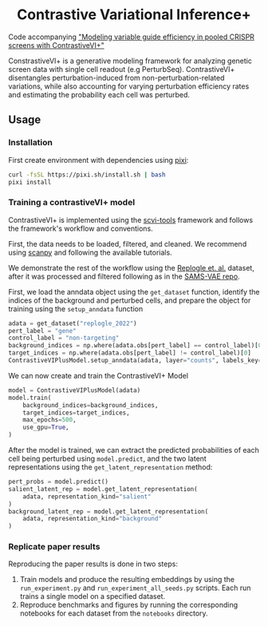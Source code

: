 <div style="text-align: center">
<h1>Contrastive Variational Inference+</h1>
</div>

Code accompanying ["Modeling variable guide efficiency in pooled CRISPR screens with ContrastiveVI+"](https://doi.org/10.48550/arXiv.2411.08072)

ConstrastiveVI+ is a generative modeling framework for analyzing genetic screen data with single cell readout (e.g PerturbSeq). ContrastiveVI+ disentangles perturbation-induced from non-perturbation-related variations, while also accounting for varying perturbation efficiency rates and estimating the probability each cell was perturbed.

## Usage

### Installation

First create environment with dependencies using [pixi](https://prefix.dev/):

```bash
curl -fsSL https://pixi.sh/install.sh | bash
pixi install
```

### Training a contrastiveVI+ model

ContrastiveVI+ is implemented using the [scvi-tools](https://scvi-tools.org/) framework and follows the framework's workflow and conventions.

First, the data needs to be loaded, filtered, and cleaned. We recommend using [scanpy](https://scanpy.readthedocs.io/en/stable/) and following the available tutorials.

We demonstrate the rest of the workflow using the [Replogle et. al.](https://pubmed.ncbi.nlm.nih.gov/35688146/) dataset, after it was processed and filtered following as in the [SAMS-VAE repo](https://github.com/insitro/sams-vae/tree/main/paper/experiments/replogle_filtered).

First, we load the anndata object using the `get_dataset` function, identify the indices of the background and perturbed cells, and prepare the object for training using the `setup_anndata` function
```python
adata = get_dataset("replogle_2022")
pert_label = "gene"
control_label = "non-targeting"
background_indices = np.where(adata.obs[pert_label] == control_label)[0]
target_indices = np.where(adata.obs[pert_label] != control_label)[0]
ContrastiveVIPlusModel.setup_anndata(adata, layer="counts", labels_key=pert_label)
```

We can now create and train the ContrastiveVI+ Model
```python
model = ContrastiveVIPlusModel(adata)
model.train(
    background_indices=background_indices,
    target_indices=target_indices,
    max_epochs=500,
    use_gpu=True,
)
```

After the model is trained, we can extract the predicted probabilities of each cell being perturbed using `model.predict`, and the two latent representations using the `get_latent_representation` method:
```python
pert_probs = model.predict()
salient_latent_rep = model.get_latent_representation(
    adata, representation_kind="salient"
)
background_latent_rep = model.get_latent_representation(
    adata, representation_kind="background"
)
```


### Replicate paper results

Reproducing the paper results is done in two steps:
1. Train models and produce the resulting embeddings by using the `run_experiment.py` and `run_experiment_all_seeds.py` scripts. Each run trains a single model on a specified dataset.
2. Reproduce benchmarks and figures by running the corresponding notebooks for each dataset from the `notebooks` directory.
